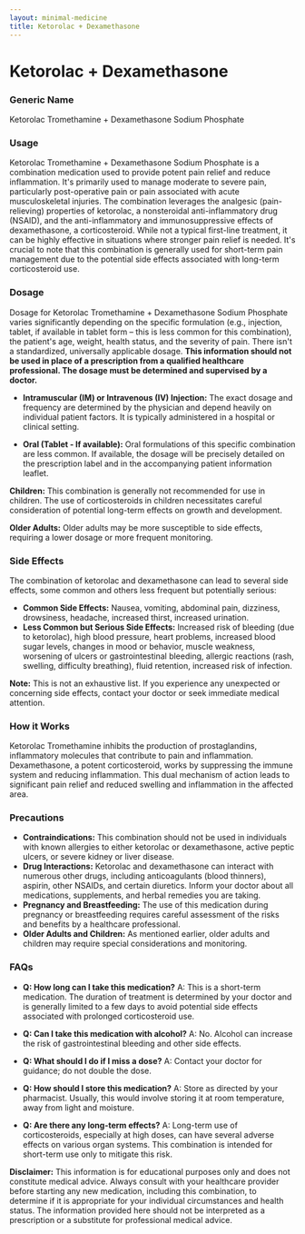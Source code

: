 ```yaml
---
layout: minimal-medicine
title: Ketorolac + Dexamethasone
---
```


# Ketorolac + Dexamethasone
### Generic Name
Ketorolac Tromethamine + Dexamethasone Sodium Phosphate


### Usage

Ketorolac Tromethamine + Dexamethasone Sodium Phosphate is a combination medication used to provide potent pain relief and reduce inflammation.  It's primarily used to manage moderate to severe pain, particularly post-operative pain or pain associated with acute musculoskeletal injuries. The combination leverages the analgesic (pain-relieving) properties of ketorolac, a nonsteroidal anti-inflammatory drug (NSAID), and the anti-inflammatory and immunosuppressive effects of dexamethasone, a corticosteroid.  While not a typical first-line treatment, it can be highly effective in situations where stronger pain relief is needed.  It's crucial to note that this combination is generally used for short-term pain management due to the potential side effects associated with long-term corticosteroid use.


### Dosage

Dosage for Ketorolac Tromethamine + Dexamethasone Sodium Phosphate varies significantly depending on the specific formulation (e.g., injection, tablet, if available in tablet form – this is less common for this combination), the patient's age, weight, health status, and the severity of pain.  There isn't a standardized, universally applicable dosage.  **This information should not be used in place of a prescription from a qualified healthcare professional.  The dosage must be determined and supervised by a doctor.**

* **Intramuscular (IM) or Intravenous (IV) Injection:** The exact dosage and frequency are determined by the physician and depend heavily on individual patient factors. It is typically administered in a hospital or clinical setting.  

* **Oral (Tablet - If available):**  Oral formulations of this specific combination are less common.  If available, the dosage will be precisely detailed on the prescription label and in the accompanying patient information leaflet.

**Children:** This combination is generally not recommended for use in children. The use of corticosteroids in children necessitates careful consideration of potential long-term effects on growth and development.

**Older Adults:** Older adults may be more susceptible to side effects, requiring a lower dosage or more frequent monitoring.


### Side Effects

The combination of ketorolac and dexamethasone can lead to several side effects, some common and others less frequent but potentially serious:

* **Common Side Effects:** Nausea, vomiting, abdominal pain, dizziness, drowsiness, headache, increased thirst, increased urination.
* **Less Common but Serious Side Effects:**  Increased risk of bleeding (due to ketorolac),  high blood pressure, heart problems,  increased blood sugar levels, changes in mood or behavior, muscle weakness,  worsening of ulcers or gastrointestinal bleeding, allergic reactions (rash, swelling, difficulty breathing), fluid retention,  increased risk of infection.

**Note:** This is not an exhaustive list. If you experience any unexpected or concerning side effects, contact your doctor or seek immediate medical attention.


### How it Works

Ketorolac Tromethamine inhibits the production of prostaglandins, inflammatory molecules that contribute to pain and inflammation.  Dexamethasone, a potent corticosteroid, works by suppressing the immune system and reducing inflammation. This dual mechanism of action leads to significant pain relief and reduced swelling and inflammation in the affected area.


### Precautions

* **Contraindications:**  This combination should not be used in individuals with known allergies to either ketorolac or dexamethasone, active peptic ulcers, or severe kidney or liver disease.
* **Drug Interactions:** Ketorolac and dexamethasone can interact with numerous other drugs, including anticoagulants (blood thinners), aspirin, other NSAIDs, and certain diuretics. Inform your doctor about all medications, supplements, and herbal remedies you are taking.
* **Pregnancy and Breastfeeding:** The use of this medication during pregnancy or breastfeeding requires careful assessment of the risks and benefits by a healthcare professional.
* **Older Adults and Children:** As mentioned earlier, older adults and children may require special considerations and monitoring.


### FAQs

* **Q: How long can I take this medication?** A:  This is a short-term medication. The duration of treatment is determined by your doctor and is generally limited to a few days to avoid potential side effects associated with prolonged corticosteroid use.

* **Q: Can I take this medication with alcohol?** A:  No. Alcohol can increase the risk of gastrointestinal bleeding and other side effects.

* **Q: What should I do if I miss a dose?** A:  Contact your doctor for guidance; do not double the dose.

* **Q: How should I store this medication?** A:  Store as directed by your pharmacist. Usually, this would involve storing it at room temperature, away from light and moisture.

* **Q: Are there any long-term effects?** A:  Long-term use of corticosteroids, especially at high doses, can have several adverse effects on various organ systems.  This combination is intended for short-term use only to mitigate this risk.

**Disclaimer:**  This information is for educational purposes only and does not constitute medical advice. Always consult with your healthcare provider before starting any new medication, including this combination, to determine if it is appropriate for your individual circumstances and health status.  The information provided here should not be interpreted as a prescription or a substitute for professional medical advice.
